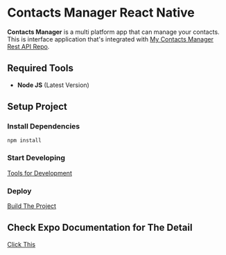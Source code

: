 # Contacts Manager React Native
__Contacts Manager__ is a multi platform app that can manage your contacts. This is interface application that's integrated with [My Contacts Manager Rest API Repo](https://github.com/AisAif/contacts-manager-restful-api).
## Required Tools
- __Node JS__ (Latest Version)
## Setup Project
### Install Dependencies
``
npm install
``
### Start Developing
[Tools for Development](https://docs.expo.dev/develop/tools/)
### Deploy
[Build The Project](https://docs.expo.dev/deploy/build-project/)
## Check Expo Documentation for The Detail
[Click This](https://docs.expo.dev/)
